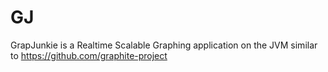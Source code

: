 GJ
==
GrapJunkie is a Realtime Scalable Graphing application on the JVM similar to https://github.com/graphite-project